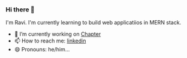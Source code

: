 ### Hi there 👋

I'm Ravi. I'm currently learning to build web applicatiios in MERN stack.

- 🔭 I’m currently working on [Chapter](https://github.com/freeCodeCamp/chapter)
- 📫 How to reach me: [linkedin](https://www.linkedin.com/in/ravi-chandra-3345144b)
- 😄 Pronouns: he/him...
